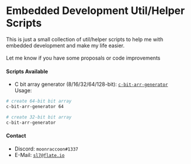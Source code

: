 # Embedded Development Util/Helper Scripts
This is just a small collection of util/helper scripts to help me with embedded development and make my life easier.  
</br>
Let me know if you have some proposals or code improvements

#### Scripts Available
- C bit array generator (8/16/32/64/128-bit): [`c-bit-arr-generator`](https://github.com/moonxraccoon/embedded-util-scripts/blob/main/c-bit-arr-generator.py)  
Usage:
```bash
# create 64-bit bit array
c-bit-arr-generator 64

# create 32-bit bit array
c-bit-arr-generator
```

#### Contact
- Discord: `moonraccoon#1337`
- E-Mail: [`sl7@flate.io`](mailto:sl7@flate.io)
